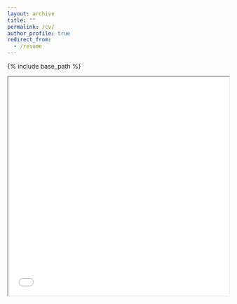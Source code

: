 ```yaml
---
layout: archive
title: ""
permalink: /cv/
author_profile: true
redirect_from:
  - /resume
---
```


{% include base_path %}

<iframe src="../files/CV.pdf" width="100%" height="500px"></iframe>